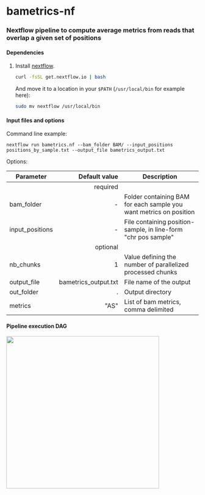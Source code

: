 # bametrics-nf

###  Nextflow pipeline to compute average metrics from reads that overlap a given set of positions

#### Dependencies

1. Install [nextflow](http://www.nextflow.io/).

	```bash
	curl -fsSL get.nextflow.io | bash
	```
	And move it to a location in your `$PATH` (`/usr/local/bin` for example here):
	```bash
	sudo mv nextflow /usr/local/bin
	```
#### Input files and options

Command line example:
```
nextflow run bametrics.nf --bam_folder BAM/ --input_positions positions_by_sample.txt --output_file bametrics_output.txt
```

Options:

| Parameter | Default value | Description |
|-----------|--------------:|-------------|
|	|	required	|	|
| bam_folder    |            - | Folder containing BAM for each sample you want metrics on position |
| input_positions | - |  File containing position-sample, in line-form "chr pos sample" |
|	|	optional	|	|
| nb_chunks | 1 | Value defining the number of parallelized processed chunks |
| output_file | bametrics_output.txt | File name of the output |
| out_folder | . | Output directory |
| metrics | "AS" | List of bam metrics, comma delimited |

#### Pipeline execution DAG
<img align="center" src="https://cloud.githubusercontent.com/assets/13535602/21317846/24ba8f90-c607-11e6-88e5-469f9e21f16f.png" width="400">
